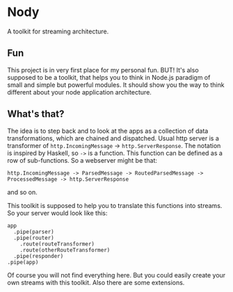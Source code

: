 # Nody

A toolkit for streaming architecture.

## Fun
This project is in very first place for my personal fun. BUT! It's also supposed to be a toolkit, that helps you to think in Node.js paradigm of small and simple but powerful modules. It should show you the way to think different about your node application architecture.

## What's that?

The idea is to step back and to look at the apps as a collection of data transformations, which are chained and dispatched. Usual http server is a transformer of `http.IncomingMessage` -> `http.ServerResponse`. The notation is inspired by Haskell, so `->` is a function. This function can be defined as a row of sub-functions. So a webserver might be that:

    http.IncomingMessage -> ParsedMessage -> RoutedParsedMessage -> ProcessedMessage -> http.ServerResponse

and so on.

This toolkit is supposed to help you to translate this functions into streams. So your server would look like this:

    app
      .pipe(parser)
      .pipe(router)
        .route(routeTransformer)
        .route(otherRouteTransformer)
      .pipe(responder)
    .pipe(app)

Of course you will not find everything here. But you could easily create your own streams with this toolkit. Also there are some extensions.
